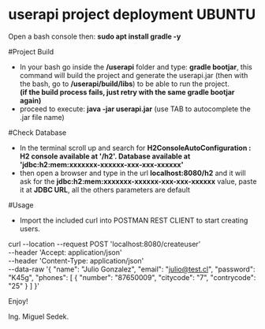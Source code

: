 # userapi project deployment UBUNTU

Open a bash console then: **sudo apt install gradle -y**

#Project Build
- In your bash go inside the **/userapi** folder and type: **gradle bootjar**, this command will build the
project and generate the userapi.jar (then with the bash, go to **/userapi/build/libs**) to be able to run the project.\
**(if the build process fails, just retry with the same gradle bootjar again)**
- proceed to execute: **java -jar userapi.jar** (use TAB to autocomplete the .jar file name)

#Check Database
- In the terminal scroll up and search for **H2ConsoleAutoConfiguration    : H2 console available at '/h2'. Database available at 'jdbc:h2:mem:xxxxxxx-xxxxxx-xxx-xxx-xxxxxx'**
- then open a browser and type in the url **localhost:8080/h2** and it will ask for the **jdbc:h2:mem:xxxxxxx-xxxxxx-xxx-xxx-xxxxxx** value, paste it at **JDBC URL**, all the others parameters are default

#Usage
- Import the included curl into POSTMAN REST CLIENT to start creating users.

curl --location --request POST 'localhost:8080/createuser' \
--header 'Accept: application/json' \
--header 'Content-Type: application/json' \
--data-raw '{
"name": "Julio Gonzalez",
"email": "julio@test.cl",
"password": "K45g",
"phones": [
{
"number": "87650009",
"citycode": "7",
"contrycode": "25"
}
]
}'

Enjoy!

Ing. Miguel Sedek.
